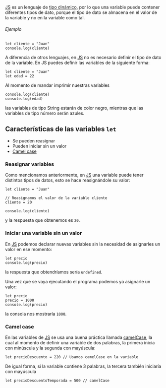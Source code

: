 [JS](https://developer.mozilla.org/es/docs/Glossary/JavaScript) es un lenguaje de [tipo dinámico](https://developer.mozilla.org/es/docs/Glossary/Dynamic_typing), por lo que una variable puede contener diferentes tipos de dato, porque el tipo de dato se almacena en el valor de la variable y no en la variable como tal.

###### Ejemplo

````JS
let cliente = "Juan"
console.log(cliente)
````

A diferencia de otros lenguajes, en [JS](https://developer.mozilla.org/es/docs/Glossary/JavaScript) no es necesario definir el tipo de dato de la variable. En JS puedes definir las variables de la siguiente forma:

````JS
let cliente = "Juan"
let edad = 22
````

Al momento de mandar imprimir nuestras variables

````JS
console.log(cliente)
console.log(edad)
````

las variables de tipo String estarán de color negro, mientras que las variables de tipo número serán azules.

## Características de las variables ``let``
- Se pueden reasignar
- Pueden iniciar sin un valor
- [Camel case](https://es.wikipedia.org/wiki/Camel_case)

### Reasignar variables

Como mencionamos anteriormente, en [JS](https://developer.mozilla.org/es/docs/Glossary/JavaScript) una variable puede tener distintos tipos de datos, esto se hace reasignándole su valor:

````JS
let cliente = "Juan"

// Reasignamos el valor de la variable cliente
cliente = 20

console.log(cliente)
````

y la respuesta que obtenemos es ``20``.

### Iniciar una variable sin un valor

En [JS](https://developer.mozilla.org/es/docs/Glossary/JavaScript) podemos declarar nuevas variables sin la necesidad de asignarles un valor en ese momento:

````JS
let precio
console.log(precio)
````

la respuesta que obtendríamos sería ``undefined``.

Una vez que se vaya ejecutando el programa podemos ya asignarle un valor:

````JS
let precio
precio = 1000
console.log(precio)
````

la consola nos mostraría ``1000``.

### Camel case

En las variables de [JS](https://developer.mozilla.org/es/docs/Glossary/JavaScript) se usa una buena práctica llamada [camelCase](https://es.wikipedia.org/wiki/Camel_case), la cual al momento de definir una variable de dos palabras, la primera inicia con minúscula y la segunda con mayúscula:

````JS
let precioDescuento = 220 // Usamos camelCase en la variable
````

De igual forma, si la variable contiene 3 palabras, la tercera también iniciaría con mayúscula

````JS
let precioDescuentoTemporada = 500 // camelCase
````
